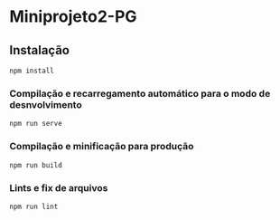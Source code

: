 # Miniprojeto2-PG

## Instalação
```
npm install
```

### Compilação e recarregamento automático para o modo de desnvolvimento
```
npm run serve
```

### Compilação e minificação para produção
```
npm run build
```

### Lints e fix de arquivos
```
npm run lint
```
